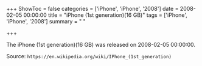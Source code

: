 +++
ShowToc = false
categories = ['iPhone', 'iPhone', '2008']
date = 2008-02-05 00:00:00
title = "iPhone (1st generation)(16 GB)"
tags = ['iPhone', 'iPhone', '2008']
summary = " "

+++

The iPhone (1st generation)(16 GB) was released on 2008-02-05 00:00:00.

Source: `https://en.wikipedia.org/wiki/IPhone_(1st_generation)`


